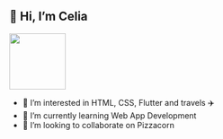 ## 👋 Hi, I’m Celia
<img src="https://media.giphy.com/media/7zSBoGW2VoCEzWVjyA/giphy.gif"  width=100>

- 👀 I’m interested in HTML, CSS, Flutter and travels ✈️
- 🌱 I’m currently learning Web App Development
- 💞️ I’m looking to collaborate on Pizzacorn



<!---
CeliaBlanco1/CeliaBlanco1 is a ✨ special ✨ repository because its `README.md` (this file) appears on your GitHub profile.
You can click the Preview link to take a look at your changes.
--->
